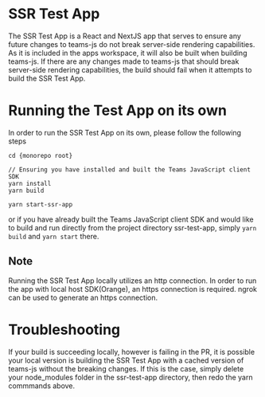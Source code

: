 # SSR Test App

The SSR Test App is a React and NextJS app that serves to ensure any future changes to teams-js do not break server-side rendering capabilities. As it is included in the apps workspace, it will also be built when building teams-js.
If there are any changes made to teams-js that should break server-side rendering capabilities, the build should fail when it attempts to build the SSR Test App.

# Running the Test App on its own

In order to run the SSR Test App on its own, please follow the following steps

```
cd {monorepo root}

// Ensuring you have installed and built the Teams JavaScript client SDK
yarn install
yarn build

yarn start-ssr-app
```

or if you have already built the Teams JavaScript client SDK and would like to build and run directly from the project directory ssr-test-app, simply `yarn build` and `yarn start` there.

## Note

Running the SSR Test App locally utilizes an http connection. In order to run the app with local host SDK(Orange), an https connection is required. ngrok can be used to generate an https connection.

# Troubleshooting

If your build is succeeding locally, however is failing in the PR, it is possible your local version is building the SSR Test App with a cached version of teams-js without the breaking changes. If this is the case,
simply delete your node_modules folder in the ssr-test-app directory, then redo the yarn commmands above.
